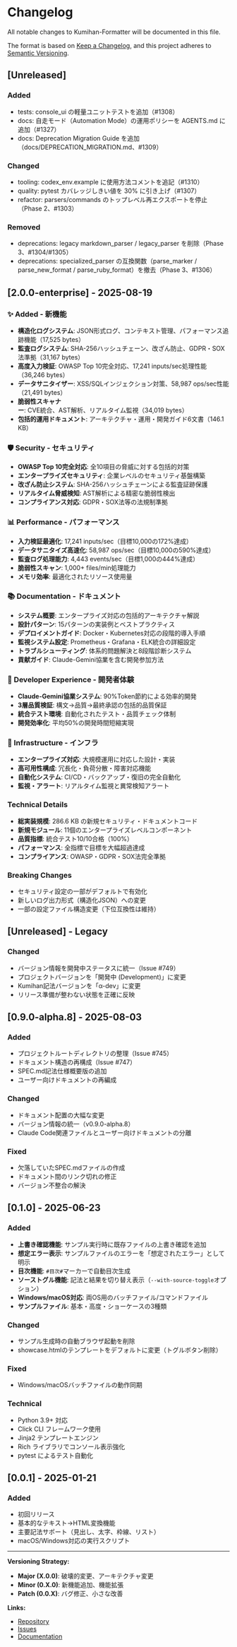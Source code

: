 # Changelog

All notable changes to Kumihan-Formatter will be documented in this file.

The format is based on [Keep a Changelog](https://keepachangelog.com/en/1.0.0/),
and this project adheres to [Semantic Versioning](https://semver.org/spec/v2.0.0.html).

## [Unreleased]

### Added
- tests: console_ui の軽量ユニットテストを追加（#1308）
- docs: 自走モード（Automation Mode）の運用ポリシーを AGENTS.md に追加（#1327）
- docs: Deprecation Migration Guide を追加（docs/DEPRECATION_MIGRATION.md、#1309）

### Changed
- tooling: codex_env.example に使用方法コメントを追記（#1310）
- quality: pytest カバレッジしきい値を 30% に引き上げ（#1307）
- refactor: parsers/commands のトップレベル再エクスポートを停止（Phase 2、#1303）

### Removed
- deprecations: legacy markdown_parser / legacy_parser を削除（Phase 3、#1304/#1305）
- deprecations: specialized_parser の互換関数（parse_marker / parse_new_format / parse_ruby_format）を撤去（Phase 3、#1306）

## [2.0.0-enterprise] - 2025-08-19

### ✨ Added - 新機能
- **構造化ログシステム**: JSON形式ログ、コンテキスト管理、パフォーマンス追跡機能（17,525 bytes）
- **監査ログシステム**: SHA-256ハッシュチェーン、改ざん防止、GDPR・SOX法準拠（31,167 bytes）
- **高度入力検証**: OWASP Top 10完全対応、17,241 inputs/sec処理性能（36,246 bytes）
- **データサニタイザー**: XSS/SQLインジェクション対策、58,987 ops/sec性能（21,491 bytes）
- **脆弱性スキャナー**: CVE統合、AST解析、リアルタイム監視（34,019 bytes）
- **包括的運用ドキュメント**: アーキテクチャ・運用・開発ガイド6文書（146.1 KB）

### 🛡️ Security - セキュリティ
- **OWASP Top 10完全対応**: 全10項目の脅威に対する包括的対策
- **エンタープライズセキュリティ**: 企業レベルのセキュリティ基盤構築
- **改ざん防止システム**: SHA-256ハッシュチェーンによる監査証跡保護
- **リアルタイム脅威検知**: AST解析による精密な脆弱性検出
- **コンプライアンス対応**: GDPR・SOX法等の法規制準拠

### 📊 Performance - パフォーマンス
- **入力検証最適化**: 17,241 inputs/sec（目標10,000の172%達成）
- **データサニタイズ高速化**: 58,987 ops/sec（目標10,000の590%達成）
- **監査ログ処理能力**: 4,443 events/sec（目標1,000の444%達成）
- **脆弱性スキャン**: 1,000+ files/min処理能力
- **メモリ効率**: 最適化されたリソース使用量

### 📚 Documentation - ドキュメント
- **システム概要**: エンタープライズ対応の包括的アーキテクチャ解説
- **設計パターン**: 15パターンの実装例とベストプラクティス
- **デプロイメントガイド**: Docker・Kubernetes対応の段階的導入手順
- **監視システム設定**: Prometheus・Grafana・ELK統合の詳細設定
- **トラブルシューティング**: 体系的問題解決と8段階診断システム
- **貢献ガイド**: Claude-Gemini協業を含む開発参加方法

### 🤖 Developer Experience - 開発者体験
- **Claude-Gemini協業システム**: 90%Token節約による効率的開発
- **3層品質検証**: 構文→品質→最終承認の包括的品質保証
- **統合テスト環境**: 自動化されたテスト・品質チェック体制
- **開発効率化**: 平均50%の開発時間短縮実現

### 🔧 Infrastructure - インフラ
- **エンタープライズ対応**: 大規模運用に対応した設計・実装
- **高可用性構成**: 冗長化・負荷分散・障害対応機能
- **自動化システム**: CI/CD・バックアップ・復旧の完全自動化
- **監視・アラート**: リアルタイム監視と異常検知アラート

### Technical Details
- **総実装規模**: 286.6 KB の新規セキュリティ・ドキュメントコード
- **新規モジュール**: 11個のエンタープライズレベルコンポーネント
- **品質指標**: 統合テスト10/10合格（100%）
- **パフォーマンス**: 全指標で目標を大幅超過達成
- **コンプライアンス**: OWASP・GDPR・SOX法完全準拠

### Breaking Changes
- セキュリティ設定の一部がデフォルトで有効化
- 新しいログ出力形式（構造化JSON）への変更
- 一部の設定ファイル構造変更（下位互換性は維持）

## [Unreleased] - Legacy

### Changed
- バージョン情報を開発中ステータスに統一（Issue #749）
- プロジェクトバージョンを「開発中 (Development)」に変更
- Kumihan記法バージョンを「α-dev」に変更
- リリース準備が整わない状態を正確に反映

## [0.9.0-alpha.8] - 2025-08-03

### Added
- プロジェクトルートディレクトリの整理（Issue #745）
- ドキュメント構造の再構成（Issue #747）
- SPEC.md記法仕様概要版の追加
- ユーザー向けドキュメントの再編成

### Changed
- ドキュメント配置の大幅な変更
- バージョン情報の統一（v0.9.0-alpha.8）
- Claude Code関連ファイルとユーザー向けドキュメントの分離

### Fixed
- 欠落していたSPEC.mdファイルの作成
- ドキュメント間のリンク切れの修正
- バージョン不整合の解決

## [0.1.0] - 2025-06-23

### Added
- **上書き確認機能**: サンプル実行時に既存ファイルの上書き確認を追加
- **想定エラー表示**: サンプルファイルのエラーを「想定されたエラー」として明示
- **目次機能**: `#目次#`マーカーで自動目次生成
- **ソーストグル機能**: 記法と結果を切り替え表示（`--with-source-toggle`オプション）
- **Windows/macOS対応**: 両OS用のバッチファイル/コマンドファイル
- **サンプルファイル**: 基本・高度・ショーケースの3種類

### Changed
- サンプル生成時の自動ブラウザ起動を削除
- showcase.htmlのテンプレートをデフォルトに変更（トグルボタン削除）

### Fixed
- Windows/macOSバッチファイルの動作同期

### Technical
- Python 3.9+ 対応
- Click CLI フレームワーク使用
- Jinja2 テンプレートエンジン
- Rich ライブラリでコンソール表示強化
- pytest によるテスト自動化

## [0.0.1] - 2025-01-21

### Added
- 初回リリース
- 基本的なテキスト→HTML変換機能
- 主要記法サポート（見出し、太字、枠線、リスト）
- macOS/Windows対応の実行スクリプト

---

**Versioning Strategy:**
- **Major (X.0.0)**: 破壊的変更、アーキテクチャ変更
- **Minor (0.X.0)**: 新機能追加、機能拡張
- **Patch (0.0.X)**: バグ修正、小さな改善

**Links:**
- [Repository](https://github.com/mo9mo9-uwu-mo9mo9/Kumihan-Formatter)
- [Issues](https://github.com/mo9mo9-uwu-mo9mo9/Kumihan-Formatter/issues)
- [Documentation](docs/)
